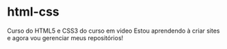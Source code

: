 # html-css
Curso do HTML5 e CSS3 do curso em video
Estou aprendendo à criar sites e agora vou gerenciar meus repositórios!
 
